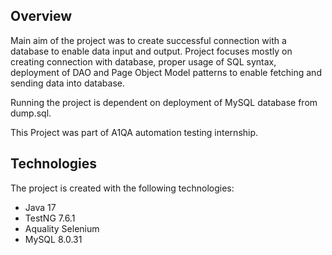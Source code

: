 ## Overview
Main aim of the project was to create successful connection with a database to enable data input and output. Project focuses mostly on creating connection with database, proper usage of SQL syntax, deployment of DAO and Page Object Model patterns to enable fetching and sending data into database.

Running the project is dependent on deployment of MySQL database from dump.sql.

This Project was part of A1QA automation testing internship.

## Technologies
The project is created with the following technologies:

- Java 17
- TestNG 7.6.1
- Aquality Selenium
- MySQL 8.0.31
